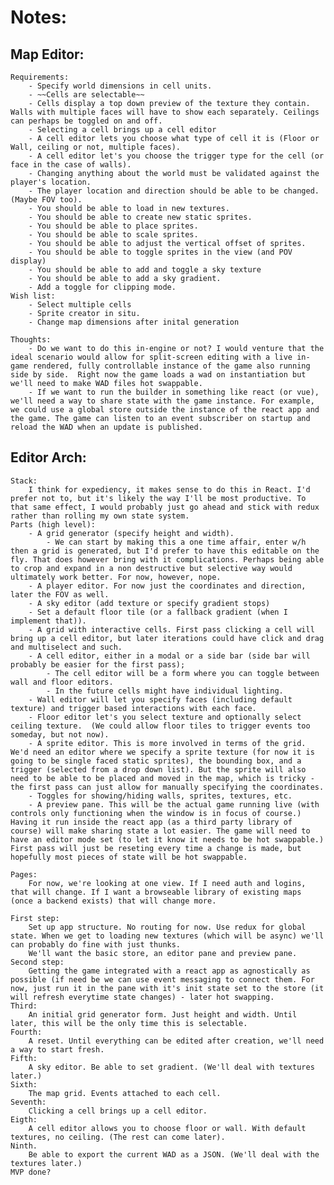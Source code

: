 # Notes:

## Map Editor:
    Requirements:
        - Specify world dimensions in cell units.
        - ~~Cells are selectable~~
        - Cells display a top down preview of the texture they contain. Walls with multiple faces will have to show each separately. Ceilings can perhaps be toggled on and off.
        - Selecting a cell brings up a cell editor
        - A cell editor lets you choose what type of cell it is (Floor or Wall, ceiling or not, multiple faces).
        - A cell editor let's you choose the trigger type for the cell (or face in the case of walls).
        - Changing anything about the world must be validated against the player's location.
        - The player location and direction should be able to be changed. (Maybe FOV too).
        - You should be able to load in new textures.
        - You should be able to create new static sprites.
        - You should be able to place sprites.
        - You should be able to scale sprites.
        - You should be able to adjust the vertical offset of sprites.
        - You should be able to toggle sprites in the view (and POV display)
        - You should be able to add and toggle a sky texture
        - You should be able to add a sky gradient.
        - Add a toggle for clipping mode.
    Wish list:
        - Select multiple cells
        - Sprite creator in situ.
        - Change map dimensions after inital generation

    Thoughts:
        - Do we want to do this in-engine or not? I would venture that the ideal scenario would allow for split-screen editing with a live in-game rendered, fully controllable instance of the game also running side by side.  Right now the game loads a wad on instantiation but we'll need to make WAD files hot swappable.
        - If we want to run the builder in something like react (or vue), we'll need a way to share state with the game instance. For example, we could use a global store outside the instance of the react app and the game. The game can listen to an event subscriber on startup and reload the WAD when an update is published.

## Editor Arch:
    Stack:
        I think for expediency, it makes sense to do this in React. I'd prefer not to, but it's likely the way I'll be most productive. To that same effect, I would probably just go ahead and stick with redux rather than rolling my own state system.
    Parts (high level):
        - A grid generator (specify height and width). 
            - We can start by making this a one time affair, enter w/h then a grid is generated, but I'd prefer to have this editable on the fly. That does however bring with it complications. Perhaps being able to crop and expand in a non destructive but selective way would ultimately work better. For now, however, nope.
        - A player editor. For now just the coordinates and direction, later the FOV as well.
        - A sky editor (add texture or specify gradient stops)
        - Set a default floor tile (or a fallback gradient (when I implement that)).
        - A grid with interactive cells. First pass clicking a cell will bring up a cell editor, but later iterations could have click and drag and multiselect and such.
        - A cell editor, either in a modal or a side bar (side bar will probably be easier for the first pass);
            - The cell editor will be a form where you can toggle between wall and floor editors. 
            - In the future cells might have individual lighting.
        - Wall editor will let you specify faces (including default texture) and trigger based interactions with each face.
        - Floor editor let's you select texture and optionally select ceiling texture.  (We could allow floor tiles to trigger events too someday, but not now).
        - A sprite editor. This is more involved in terms of the grid. We'd need an editor where we specify a sprite texture (for now it is going to be single faced static sprites), the bounding box, and a trigger (selected from a drop down list). But the sprite will also need to be able to be placed and moved in the map, which is tricky - the first pass can just allow for manually specifying the coordinates. 
        - Toggles for showing/hiding walls, sprites, textures, etc.
        - A preview pane. This will be the actual game running live (with controls only functioning when the window is in focus of course.) Having it run inside the react app (as a third party library of course) will make sharing state a lot easier. The game will need to have an editor mode set (to let it know it needs to be hot swappable.) First pass will just be reseting every time a change is made, but hopefully most pieces of state will be hot swappable.
    
    Pages:
        For now, we're looking at one view. If I need auth and logins, that will change. If I want a browseable library of existing maps (once a backend exists) that will change more.
    
    First step:
        Set up app structure. No routing for now. Use redux for global state. When we get to loading new textures (which will be async) we'll can probably do fine with just thunks.
        We'll want the basic store, an editor pane and preview pane.
    Second step:
        Getting the game integrated with a react app as agnostically as possible (if need be we can use event messaging to connect them. For now, just run it in the pane with it's init state set to the store (it will refresh everytime state changes) - later hot swapping.
    Third:
        An initial grid generator form. Just height and width. Until later, this will be the only time this is selectable.
    Fourth:
        A reset. Until everything can be edited after creation, we'll need a way to start fresh.
    Fifth:
        A sky editor. Be able to set gradient. (We'll deal with textures later.)
    Sixth:
        The map grid. Events attached to each cell.
    Seventh:
        Clicking a cell brings up a cell editor.
    Eigth:
        A cell editor allows you to choose floor or wall. With default textures, no ceiling. (The rest can come later).
    Ninth.
        Be able to export the current WAD as a JSON. (We'll deal with the textures later.)
    MVP done?

